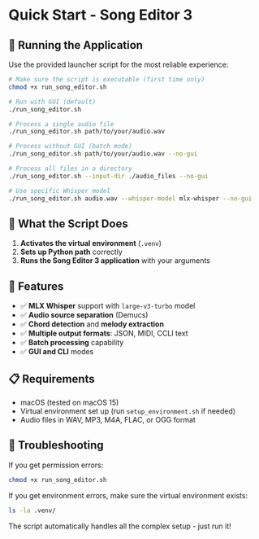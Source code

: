 # Quick Start - Song Editor 3

## 🚀 Running the Application

Use the provided launcher script for the most reliable experience:

```bash
# Make sure the script is executable (first time only)
chmod +x run_song_editor.sh

# Run with GUI (default)
./run_song_editor.sh

# Process a single audio file
./run_song_editor.sh path/to/your/audio.wav

# Process without GUI (batch mode)
./run_song_editor.sh path/to/your/audio.wav --no-gui

# Process all files in a directory
./run_song_editor.sh --input-dir ./audio_files --no-gui

# Use specific Whisper model
./run_song_editor.sh audio.wav --whisper-model mlx-whisper --no-gui
```

## 📁 What the Script Does

1. **Activates the virtual environment** (`.venv`)
2. **Sets up Python path** correctly
3. **Runs the Song Editor 3 application** with your arguments

## 🎯 Features

- ✅ **MLX Whisper** support with `large-v3-turbo` model
- ✅ **Audio source separation** (Demucs)
- ✅ **Chord detection** and **melody extraction**
- ✅ **Multiple output formats**: JSON, MIDI, CCLI text
- ✅ **Batch processing** capability
- ✅ **GUI and CLI** modes

## 📋 Requirements

- macOS (tested on macOS 15)
- Virtual environment set up (run `setup_environment.sh` if needed)
- Audio files in WAV, MP3, M4A, FLAC, or OGG format

## 🔧 Troubleshooting

If you get permission errors:
```bash
chmod +x run_song_editor.sh
```

If you get environment errors, make sure the virtual environment exists:
```bash
ls -la .venv/
```

The script automatically handles all the complex setup - just run it!
